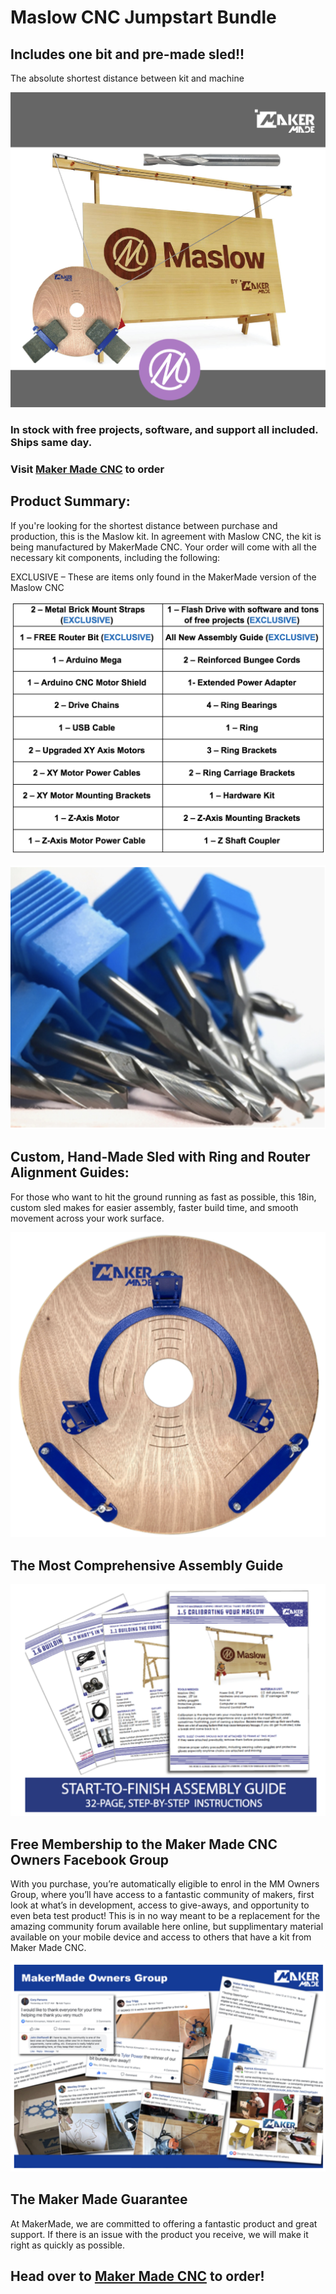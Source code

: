 # Maslow CNC Jumpstart Bundle

## Includes one bit and pre-made sled!!

The absolute shortest distance between kit and machine

![Maker Made Jump Start Kit](https://github.com/MaslowCommunityGarden/Maslow-CNC-Jumpstart-Bundle/blob/master/mainpicture.jpg)

### In stock with free projects, software, and support all included.  Ships same day. 

### Visit [Maker Made CNC](https://www.makermadecnc.com/shop) to order

## Product Summary:

If you're looking for the shortest distance between purchase and production, this is the Maslow kit.  In agreement with Maslow CNC, the kit is being manufactured by MakerMade CNC. Your order will come with all the necessary kit components, including the following: 

EXCLUSIVE – These are items only found in the MakerMade version of the Maslow CNC

![Jump Start Kit Contents](https://github.com/MaslowCommunityGarden/Maslow-CNC-Jumpstart-Bundle/blob/master/jumpStartKitContents.png)

![Maker Made Bits](https://github.com/MaslowCommunityGarden/Maslow-CNC-Jumpstart-Bundle/blob/master/makerMadeBits.png)

## Custom, Hand-Made Sled with Ring and Router Alignment Guides: 
For those who want to hit the ground running as fast as possible, this 18in, custom sled makes for easier assembly, faster build time, and smooth movement across your work surface.

![Maker Made Sled](https://github.com/MaslowCommunityGarden/Maslow-CNC-Jumpstart-Bundle/blob/master/makerMadeSled.png)

## The Most Comprehensive Assembly Guide

![Maslow Assembly Guide](https://github.com/MaslowCommunityGarden/The-Original-Maslow-CNC/blob/master/maslowAssemblyGuide.png)

## Free Membership to the Maker Made CNC Owners Facebook Group
With you purchase, you’re automatically eligible to enrol in the MM Owners Group, where you’ll have access to a fantastic community of makers, first look at what’s in development, access to give-aways, and opportunity to even beta test product! This is in no way meant to be a replacement for the amazing community forum available here online, but supplimentary material available on your mobile device and access to others that have a kit from Maker Made CNC.

![Maker Made Owners Group](https://github.com/MaslowCommunityGarden/The-Original-Maslow-CNC/blob/master/makerMadeOwnerGroup.png)

## The Maker Made Guarantee

At MakerMade, we are committed to offering a fantastic product and great support. If there is an issue with the product you receive, we will make it right as quickly as possible.

## Head over to [Maker Made CNC](https://www.makermadecnc.com/shop) to order!
